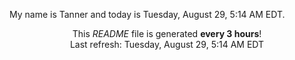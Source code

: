 My name is Tanner and today is Tuesday, August 29, 5:14 AM EDT.

<p align="center">This <i>README</i> file is generated <b>every 3 hours</b>!</br>Last refresh: Tuesday, August 29, 5:14 AM EDT<br /></p>
